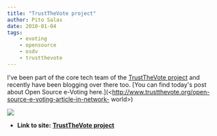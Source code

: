 ```yaml
---
title: "TrustTheVote project"
author: Pito Salas
date: 2010-01-04
tags:
    - evoting
    - opensource
    - osdv
    - trustthevote
---
```




I've been part of the core tech team of the [TrustTheVote
project](<http://www.trustthevote.org>) and recently have been blogging over
there too. [You can find today's post about Open Source e-Voting
here.](<http://www.trustthevote.org/open-source-e-voting-article-in-network-
world>)

![](https://i0.wp.com/img.zemanta.com/pixy.gif?w=584)


* **Link to site:** **[TrustTheVote project](None)**

